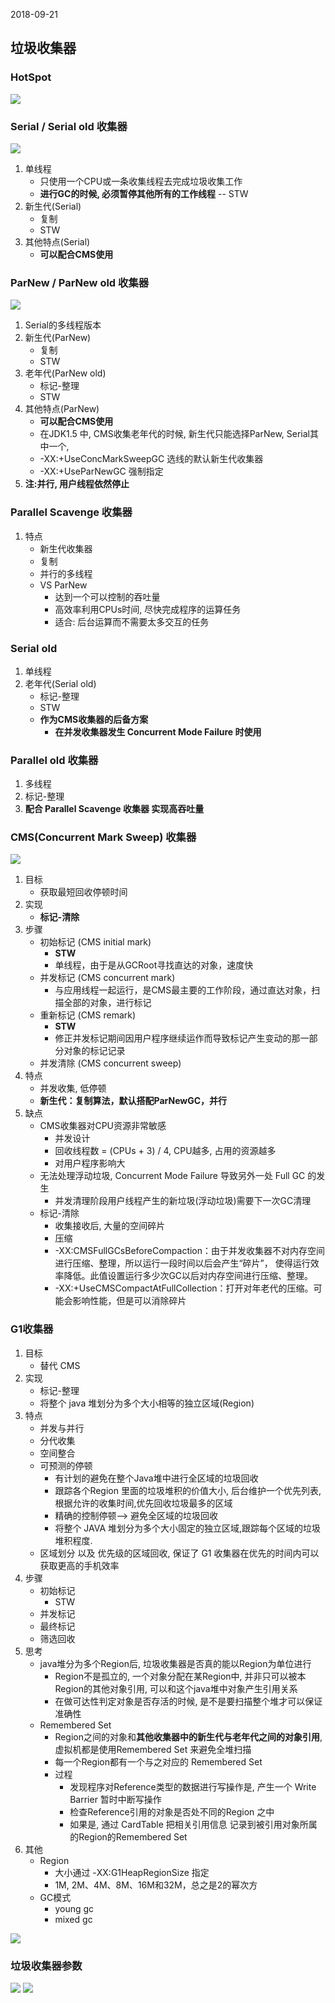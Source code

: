 2018-09-21

## 垃圾收集器


### HotSpot
![](1.jpg)

### Serial / Serial old 收集器
![](2.jpg)
1. 单线程
    - 只使用一个CPU或一条收集线程去完成垃圾收集工作
    - **进行GC的时候, 必须暂停其他所有的工作线程** -- STW
2. 新生代(Serial)
    - 复制
    - STW
4. 其他特点(Serial)
    - **可以配合CMS使用**    

### ParNew / ParNew old 收集器
![](3.jpg)
1. Serial的多线程版本
2. 新生代(ParNew)
    - 复制
    - STW
3. 老年代(ParNew old)
    - 标记-整理
    - STW
4. 其他特点(ParNew)
    - **可以配合CMS使用**
    - 在JDK1.5 中, CMS收集老年代的时候, 新生代只能选择ParNew, Serial其中一个, 
    - -XX:+UseConcMarkSweepGC 选线的默认新生代收集器
    - -XX:+UseParNewGC 强制指定
5. **注:并行, 用户线程依然停止**
    
### Parallel Scavenge 收集器
1. 特点
    - 新生代收集器
    - 复制
    - 并行的多线程
    - VS ParNew
        - 达到一个可以控制的吞吐量
        - 高效率利用CPUs时间, 尽快完成程序的运算任务
        - 适合: 后台运算而不需要太多交互的任务
        
### Serial old
1. 单线程
1. 老年代(Serial old)
    - 标记-整理
    - STW
    - **作为CMS收集器的后备方案**
        - **在并发收集器发生 Concurrent Mode Failure 时使用**

### Parallel old 收集器
1. 多线程
2. 标记-整理
3. **配合 Parallel Scavenge 收集器 实现高吞吐量**


### CMS(Concurrent Mark Sweep) 收集器
![](4.jpg)
1. 目标
    - 获取最短回收停顿时间
2. 实现
    - **标记-清除**
3. 步骤
    - 初始标记 (CMS initial mark)
        - **STW**
        - 单线程，由于是从GCRoot寻找直达的对象，速度快
    - 并发标记 (CMS concurrent mark)
        - 与应用线程一起运行，是CMS最主要的工作阶段，通过直达对象，扫描全部的对象，进行标记
    - 重新标记 (CMS remark)
        - **STW**
        - 修正并发标记期间因用户程序继续运作而导致标记产生变动的那一部分对象的标记记录
    - 并发清除 (CMS concurrent sweep)
4. 特点
    - 并发收集, 低停顿
    - **新生代：复制算法，默认搭配ParNewGC，并行**
5. 缺点
    - CMS收集器对CPU资源非常敏感
        - 并发设计
        - 回收线程数 = (CPUs + 3) / 4, CPU越多, 占用的资源越多
        - 对用户程序影响大
    - 无法处理浮动垃圾, Concurrent Mode Failure 导致另外一处 Full GC 的发生
        - 并发清理阶段用户线程产生的新垃圾(浮动垃圾)需要下一次GC清理
    - 标记-清除
        - 收集接收后, 大量的空间碎片
        - 压缩
        - -XX:CMSFullGCsBeforeCompaction：由于并发收集器不对内存空间进行压缩、整理，所以运行一段时间以后会产生“碎片”，
            使得运行效率降低。此值设置运行多少次GC以后对内存空间进行压缩、整理。
        - -XX:+UseCMSCompactAtFullCollection：打开对年老代的压缩。可能会影响性能，但是可以消除碎片

### G1收集器
1. 目标
    - 替代 CMS
2. 实现
    - 标记-整理 
    - 将整个 java 堆划分为多个大小相等的独立区域(Region) 
3. 特点
    - 并发与并行
    - 分代收集
    - 空间整合
    - 可预测的停顿
        - 有计划的避免在整个Java堆中进行全区域的垃圾回收
        - 跟踪各个Region 里面的垃圾堆积的价值大小, 后台维护一个优先列表, 根据允许的收集时间,优先回收垃圾最多的区域
        - 精确的控制停顿--> 避免全区域的垃圾回收
        -  将整个 JAVA 堆划分为多个大小固定的独立区域,跟踪每个区域的垃圾堆积程度.
    - 区域划分 以及 优先级的区域回收, 保证了 G1 收集器在优先的时间内可以获取更高的手机效率
4. 步骤
    - 初始标记
        - STW
    - 并发标记
    - 最终标记
    - 筛选回收
4. 思考
    - java堆分为多个Region后, 垃圾收集器是否真的能以Region为单位进行
        - Region不是孤立的, 一个对象分配在某Region中, 并非只可以被本Region的其他对象引用, 可以和这个java堆中对象产生引用关系
        - 在做可达性判定对象是否存活的时候, 是不是要扫描整个堆才可以保证准确性
    - Remembered Set
        - Region之间的对象和**其他收集器中的新生代与老年代之间的对象引用**, 虚拟机都是使用Remembered Set 来避免全堆扫描
        - 每一个Region都有一个与之对应的 Remembered Set 
        - 过程
            - 发现程序对Reference类型的数据进行写操作是, 产生一个 Write Barrier 暂时中断写操作
            - 检查Reference引用的对象是否处不同的Region 之中
            - 如果是, 通过 CardTable 把相关引用信息 记录到被引用对象所属的Region的Remembered Set
5. 其他
    - Region
        - 大小通过 -XX:G1HeapRegionSize 指定
        - 1M, 2M、4M、8M、16M和32M，总之是2的幂次方
    - GC模式
        - young gc
        - mixed gc


![](5.jpg)

### 垃圾收集器参数
![](6.jpg)
![](7.jpg)